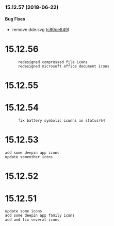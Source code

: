﻿<a name="15.12.57"></a>
### 15.12.57 (2018-06-22)

#### Bug Fixes

*   remove dde.svg ([c80ce849](c80ce849))

# 15.12.56
          redesigned compressed file icons
          redesigned microsoft office document icons
# 15.12.55
 
# 15.12.54
          fix battery symbolic iconns in status/64

# 15.12.53
	add some deepin app icons
	update someother icons
# 15.12.52

# 15.12.51
	update some icons
	add some deepin app family icons
	add and fix several icons
